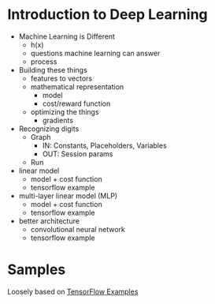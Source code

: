 # Introduction to Deep Learning
* Machine Learning is Different
    * h(x)
    * questions machine learning can answer
    * process
* Building these things
    * features to vectors
    * mathematical representation
        * model
        * cost/reward function
    * optimizing the things
        * gradients
* Recognizing digits
    * Graph
        * IN: Constants, Placeholders, Variables
        * OUT: Session params
    * Run
* linear model
    * model + cost function
    * tensorflow example
* multi-layer linear model (MLP)
    * model + cost function
    * tensorflow example
* better architecture
    * convolutional neural network
    * tensorflow example

# Samples
Loosely based on [TensorFlow Examples](https://github.com/tensorflow/tensorflow/tree/master/tensorflow/examples/tutorials/mnist)
